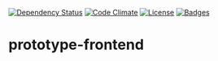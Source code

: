 [![Dependency Status](http://img.shields.io/gemnasium/ONSdigital/prototype-frontend.svg)](https://gemnasium.com/ONSdigital/prototype-frontend)
[![Code Climate](http://img.shields.io/codeclimate/github/ONSdigital/prototype-frontend.svg)](https://codeclimate.com/github/ONSdigital/prototype-frontend)
[![License](http://img.shields.io/:license-mit-blue.svg)](http://ONSdigital.mit-license.org)
[![Badges](http://img.shields.io/:badges-4/4-ff6799.svg)](https://github.com/pikesley/badger)

prototype-frontend
==================
